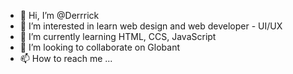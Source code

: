 - 👋 Hi, I’m @Derrrick
- 👀 I’m interested in learn web design and web developer - UI/UX
- 🌱 I’m currently learning HTML, CCS, JavaScript
- 💞️ I’m looking to collaborate on Globant
- 📫 How to reach me ...

<!---
vlone-dgga/vlone-dgga is a ✨ special ✨ repository because its `README.md` (this file) appears on your GitHub profile.
You can click the Preview link to take a look at your changes.
--->
